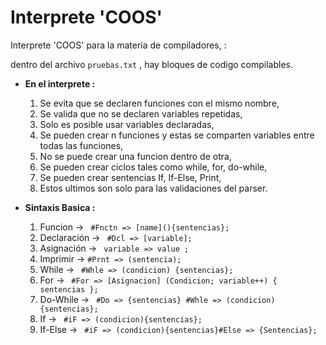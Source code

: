 # Interprete 'COOS'
Interprete 'COOS' para la materia de compiladores, :

dentro del archivo `pruebas.txt` , hay bloques de codigo compilables.

- **En el interprete :**

    1. Se evita que se declaren funciones con el mismo nombre, 
    2. Se valida que no se declaren variables repetidas,
    3. Solo es posible usar variables declaradas,   
    4. Se pueden crear n funciones y estas se comparten variables entre todas las funciones,    
    5. No se puede crear una funcion dentro de otra,
    6. Se pueden crear ciclos tales como while, for, do-while,
    7. Se pueden crear sentencias If, If-Else, Print,
    8. Estos ultimos son solo para las validaciones del parser.
    
- **Sintaxis Basica :**
    
    1. Funcion     -> ``` #Fnctn => [name](){sentencias};```
    2. Declaración -> ``` #Dcl => [variable];```
    3. Asignación  -> ``` variable => value ;```
    4. Imprimir    ->  ```#Prnt => (sentencia);```
    5. While       -> ``` #Whle => (condicion) {sentencias};```
    6. For         -> ``` #For => [Asignacion] (Condicion; variable++) { sentencias };```
    7. Do-While    -> ``` #Do => {sentencias} #Whle => (condicion) {sentencias};```
    8. If          -> ``` #iF => (condicion){sentencias};```
    9. If-Else     -> ``` #iF => (condicion){sentencias}#Else => {Sentencias};```
